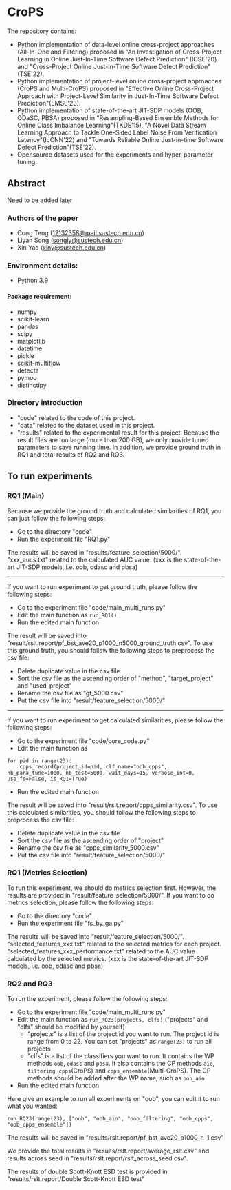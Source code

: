 # CroPS
The repository contains:

* Python implementation of data-level online cross-project approaches (All-In-One and Filtering) proposed in "An Investigation of Cross-Project Learning in Online Just-In-Time Software Defect Prediction" (ICSE'20) and "Cross-Project Online Just-In-Time Software Defect Prediction" (TSE'22).
* Python implementation of project-level online cross-project approaches (CroPS and Multi-CroPS) proposed in "Effective Online Cross-Project Approach with Project-Level Similarity in Just-In-Time Software Defect Prediction"(EMSE'23).
* Python implementation of state-of-the-art JIT-SDP models (OOB, ODaSC, PBSA) proposed in "Resampling-Based Ensemble Methods
  for Online Class Imbalance Learning"(TKDE'15), "A Novel Data Stream Learning Approach to Tackle
  One-Sided Label Noise From Verification Latency"(IJCNN'22) and "Towards Reliable Online Just-in-time Software
  Defect Prediction"(TSE'22).
* Opensource datasets used for the experiments and hyper-parameter tuning.

## Abstract
Need to be added later

### Authors of the paper
* Cong Teng (12132358@mail.sustech.edu.cn)
* Liyan Song (songly@sustech.edu.cn)
* Xin Yao (xiny@sustech.edu.cn)

### Environment details:
* Python 3.9

#### Package requirement:
* numpy
* scikit-learn
* pandas
* scipy
* matplotlib
* datetime
* pickle
* scikit-multiflow
* detecta
* pymoo
* distinctipy

### Directory introduction
* "code" related to the code of this project.
* "data" related to the dataset used in this project.
* "results" related to the experimental result for this project. Because the result files are too large (more than 200 GB), we only provide tuned parameters to save running time. In addition, we provide ground truth in RQ1 and total results of RQ2 and RQ3.

## To run experiments
### RQ1 (Main)
Because we provide the ground truth and calculated similarities of RQ1, you can just follow the following steps:
* Go to the directory "code"
* Run the experiment file "RQ1.py"

The results will be saved in "results/feature_selection/5000/". "xxx_aucs.txt" related to the calculated AUC value. (xxx is the state-of-the-art JIT-SDP models, i.e. oob, odasc and pbsa)
***
If you want to run experiment to get ground truth, please follow the following steps:
* Go to the experiment file "code/main_multi_runs.py"
* Edit the main function as `run_RQ1()`
* Run the edited main function

The result will be saved into "result/rslt.report/pf_bst_ave20_p1000_n5000_ground_truth.csv".
To use this ground truth, you should follow the following steps to preprocess the csv file:
* Delete duplicate value in the csv file
* Sort the csv file as the ascending order of "method", "target_project" and "used_project"
* Rename the csv file as "gt_5000.csv"
* Put the csv file into "result/feature_selection/5000/"
***
If you want to run experiment to get calculated similarities, please follow the following steps:
* Go to the experiment file "code/core_code.py"
* Edit the main function as
```
for pid in range(23):
    cpps_record(project_id=pid, clf_name="oob_cpps", nb_para_tune=1000, nb_test=5000, wait_days=15, verbose_int=0, use_fs=False, is_RQ1=True)
```
* Run the edited main function

The result will be saved into "result/rslt.report/cpps_similarity.csv".
To use this calculated similarities, you should follow the following steps to preprocess the csv file:
* Delete duplicate value in the csv file
* Sort the csv file as the ascending order of "project"
* Rename the csv file as "cpps_similarity_5000.csv"
* Put the csv file into "result/feature_selection/5000/"
### RQ1 (Metrics Selection)
To run this experiment, we should do metrics selection first.
However, the results are provided in "result/feature_selection/5000/".
If you want to do metrics selection, please follow the following steps:
* Go to the directory "code"
* Run the experiment file "fs_by_ga.py"

The results will be saved into "result/feature_selection/5000/".
"selected_features_xxx.txt" related to the selected metrics for each project.
"selected_features_xxx_performance.txt" related to the AUC value calculated by the selected metrics.
(xxx is the state-of-the-art JIT-SDP models, i.e. oob, odasc and pbsa)


### RQ2 and RQ3
To run the experiment, please follow the following steps:
* Go to the experiment file "code/main_multi_runs.py"
* Edit the main function as `run_RQ23(projects, clfs)` ("projects" and "clfs" should be modified by yourself)
  * "projects" is a list of the project id you want to run. The project id is range from 0 to 22. You can set "projects" as `range(23)` to run all projects
  * "clfs" is a list of the classifiers you want to run. It contains the WP methods `oob`, `odasc` and `pbsa`. It also contains the CP methods `aio`, `filtering`, `cpps`(CroPS) and `cpps_ensemble`(Multi-CroPS). The CP methods should be added after the WP name, such as `oob_aio`
* Run the edited main function

Here give an example to run all experiments on "oob", you can edit it to run what you wanted:
```
run_RQ23(range(23), ["oob", "oob_aio", "oob_filtering", "oob_cpps", "oob_cpps_ensemble"])
```

The results will be saved in "results/rslt.report/pf_bst_ave20_p1000_n-1.csv"

We provide the total results in "results/rslt.report/average_rslt.csv" and results across seed in "results/rslt.report/rslt_across_seed.csv".

The results of double Scott-Knott ESD test is provided in "results/rslt.report/Double Scott-Knott ESD test"